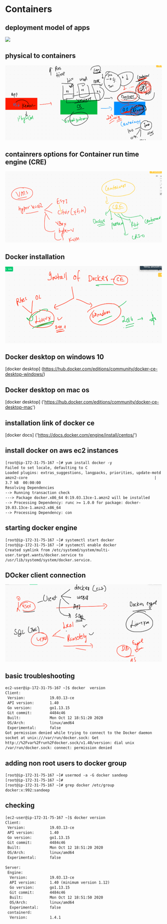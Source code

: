 # Containers 

## deployment model of apps

<img src="app.png">

## physical to containers 

<img src="p2c.png">


## containrers options for Container run time engine (CRE)

<img src="cre.png">

## Docker installation 

<img src="c_install.png">

## Docker desktop on windows 10

[docker desktop] (https://hub.docker.com/editions/community/docker-ce-desktop-windows/)

## Docker desktop on mac os

[docker desktop] ('https://hub.docker.com/editions/community/docker-ce-desktop-mac')


## installation link of docker ce 

[docker docs] ('https://docs.docker.com/engine/install/centos/')

## install docker on aws ec2 instances

```
[root@ip-172-31-75-167 ~]# yum install docker -y
Failed to set locale, defaulting to C
Loaded plugins: extras_suggestions, langpacks, priorities, update-motd
amzn2-core                                                         | 3.7 kB  00:00:00     
Resolving Dependencies
--> Running transaction check
---> Package docker.x86_64 0:19.03.13ce-1.amzn2 will be installed
--> Processing Dependency: runc >= 1.0.0 for package: docker-19.03.13ce-1.amzn2.x86_64
--> Processing Dependency: con

```

## starting docker engine 

```
[root@ip-172-31-75-167 ~]# systemctl start docker 
[root@ip-172-31-75-167 ~]# systemctl enable docker 
Created symlink from /etc/systemd/system/multi-user.target.wants/docker.service to /usr/lib/systemd/system/docker.service.

```


## DOcker client connection 

<img src="dockerconn.png">

## basic troubleshooting 

```
ec2-user@ip-172-31-75-167 ~]$ docker  version 
Client:
 Version:           19.03.13-ce
 API version:       1.40
 Go version:        go1.13.15
 Git commit:        4484c46
 Built:             Mon Oct 12 18:51:20 2020
 OS/Arch:           linux/amd64
 Experimental:      false
Got permission denied while trying to connect to the Docker daemon socket at unix:///var/run/docker.sock: Get http://%2Fvar%2Frun%2Fdocker.sock/v1.40/version: dial unix /var/run/docker.sock: connect: permission denied

```

## adding non root users to docker group

```
[root@ip-172-31-75-167 ~]# usermod -a -G docker sandeep 
[root@ip-172-31-75-167 ~]# 
[root@ip-172-31-75-167 ~]# grep docker /etc/group
docker:x:992:sandeep

```

## checking 

```
[ec2-user@ip-172-31-75-167 ~]$ docker version 
Client:
 Version:           19.03.13-ce
 API version:       1.40
 Go version:        go1.13.15
 Git commit:        4484c46
 Built:             Mon Oct 12 18:51:20 2020
 OS/Arch:           linux/amd64
 Experimental:      false

Server:
 Engine:
  Version:          19.03.13-ce
  API version:      1.40 (minimum version 1.12)
  Go version:       go1.13.15
  Git commit:       4484c46
  Built:            Mon Oct 12 18:51:50 2020
  OS/Arch:          linux/amd64
  Experimental:     false
 containerd:
  Version:          1.4.1

```
